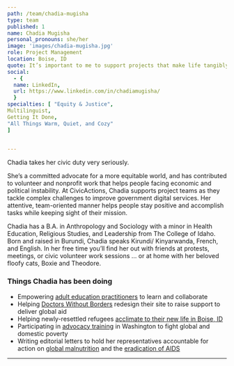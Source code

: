 ```yaml
---
path: /team/chadia-mugisha
type: team
published: 1
name: Chadia Mugisha
personal_pronouns: she/her
image: 'images/chadia-mugisha.jpg'
role: Project Management
location: Boise, ID
quote: It’s important to me to support projects that make life tangibly better for people, and CivicActions is a place I can do that.
social: 
  - {
  name: LinkedIn,
  url: https://www.linkedin.com/in/chadiamugisha/
  }
specialties: [ "Equity & Justice",
Multilinguist,
Getting It Done,
"All Things Warm, Quiet, and Cozy"
]

  
---
```


Chadia takes her civic duty very seriously.

She’s a committed advocate for a more equitable world, and has contributed to volunteer and nonprofit work that helps people facing economic and political instability. At CivicActions, Chadia supports project teams as they tackle complex challenges to improve government digital services. Her attentive, team-oriented manner helps people stay positive and accomplish tasks while keeping sight of their mission.

Chadia has a B.A. in Anthropology and Sociology with a minor in Health Education, Religious Studies, and Leadership from The College of Idaho. Born and raised in Burundi, Chadia speaks Kirundi/ Kinyarwanda, French, and English. In her free time you’ll find her out with friends at protests, meetings, or civic volunteer work sessions … or at home with her beloved floofy cats, Boxie and Theodore.


### Things Chadia has been doing
* Empowering [adult education practitioners](https://civicactions.com/case-study/lincs/) to learn and collaborate
* Helping [Doctors Without Borders](https://civicactions.com/case-study/msf) redesign their site to raise support to deliver global aid
* Helping newly-resettled refugees [acclimate to their new life in Boise, ID](http://www.anaidaho.org/reach-youth-mentor-program.html)
* Participating in [advocacy training](https://results.org/fellowship/) in Washington to fight global and domestic poverty
* Writing editorial letters to hold her representatives accountable for action on [global malnutrition](https://www.idahostatesman.com/opinion/letters-to-the-editor/article234527607.html) and the [eradication of AIDS](https://www.idahostatesman.com/opinion/letters-to-the-editor/article238241689.html)


-------------------------------
